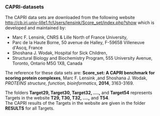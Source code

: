 ### CAPRI-datasets ###
The CAPRI data sets are downloaded from the following website
http://cb.iri.univ-lille1.fr/Users/lensink/Score_set/index.php?show
which is developed and maintained by:
  * Marc F. Lensink, CNRS & Lille North of France University,
  * Parc de la Haute Borne, 50 avenue de Halley, F-59658 Villeneuve d'Ascq, France
  * Shoshana J. Wodak, Hospital for Sick Children,
  * Structural Biology and Biochemistry Program, 555 University Avenue, Toronto, Ontario M5G 1X8, Canada
 
 The reference for these data sets are:
 **Score_set: A CAPRI benchmark for scoring protein complexes**, Marc F. Lensink ,and Shoshana J. Wodak, _PROTEINS structure, function, bioinformatics_, **2014**, 3163-3169.
 
The folders **Target29, Target30, Target32, ....,** and **Target54** represents Targets in the website **T29, T30, T32, ....,** and **T54**. \
The CAPRI results of the Targets in the website are given in the folder **RESULTS** for all Targets.
